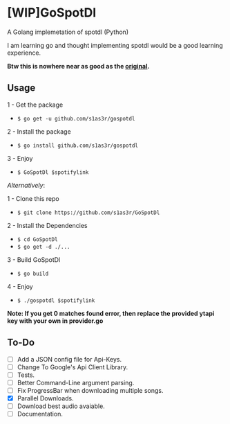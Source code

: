 # [WIP]GoSpotDl
A Golang implemetation of spotdl (Python) 

I am learning go and thought implementing spotdl would be a good learning experience.

**Btw this is nowhere near as good as the [original](https://github.com/spotdl/spotify-downloader).**

## Usage
1 - Get the package
  - `$ go get -u github.com/s1as3r/gospotdl`

2 - Install the package
  - `$ go install github.com/s1as3r/gospotdl`

3 - Enjoy  
  - `$ GoSpotDl $spotifylink` 

*Alternatively*:

1 - Clone this repo
  - `$ git clone https://github.com/s1as3r/GoSpotDl`

2 - Install the Dependencies
  - `$ cd GoSpotDl`
  - `$ go get -d ./...`

3 - Build GoSpotDl
  - `$ go build`

4 - Enjoy
  - `$ ./gospotdl $spotifylink`

  
**Note: If you get 0 matches found error, then replace the provided ytapi key with your own in provider.go**

## To-Do
- [ ] Add a JSON config file for Api-Keys.
- [ ] Change To Google's Api Client Library.
- [ ] Tests.
- [ ] Better Command-Line argument parsing.
- [ ] Fix ProgressBar when downloading multiple songs.
- [x] Parallel Downloads.
- [ ] Download best audio avaiable.
- [ ] Documentation.

